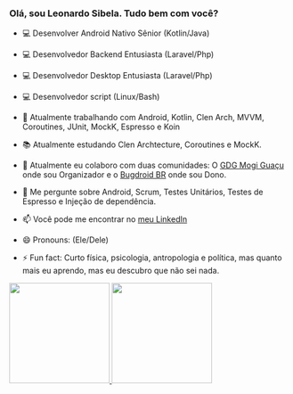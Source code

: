 ### Olá, sou Leonardo Sibela. Tudo bem com você?
* :computer: Desenvolver Android Nativo Sênior (Kotlin/Java)
* :computer: Desenvolvedor Backend Entusiasta (Laravel/Php)
* :computer: Desenvolvedor Desktop Entusiasta (Laravel/Php)
* :computer: Desenvolvedor script (Linux/Bash)

* 🔭 Atualmente trabalhando com Android, Kotlin, Clen Arch, MVVM, Coroutines, JUnit, MockK, Espresso e Koin
* 📚 Atualmente estudando Clen Archtecture, Coroutines e MockK.
* 👯 Atualmente eu colaboro com duas comunidades: O [GDG Mogi Guaçu](https://www.facebook.com/gdgmogiguacu) onde sou Organizador e o [Bugdroid BR](https://chat.whatsapp.com/HwXCbOotb2QAU5UfxXSlpg) onde sou Dono.
* 💬 Me pergunte sobre Android, Scrum, Testes Unitários, Testes de Espresso e Injeção de dependência.
* 📫 Você pode me encontrar no [meu LinkedIn](https://www.linkedin.com/in/leonardosibela/)
* 😄 Pronouns: (Ele/Dele)
* ⚡ Fun fact: Curto física, psicologia, antropologia e política, mas quanto mais eu aprendo, mas eu descubro que não sei nada.

<div>
  <a href="https://github.com/leonardosibela">
  <img height="180em" src="https://github-readme-stats.vercel.app/api?username=leonardosibela&show_icons=true&theme=dracula&include_all_commits=true&count_private=true"/>
  <img height="180em" src="https://github-readme-stats.vercel.app/api/top-langs/?username=leonardosibela&layout=compact&langs_count=7&theme=dracula"/>
</div> 
